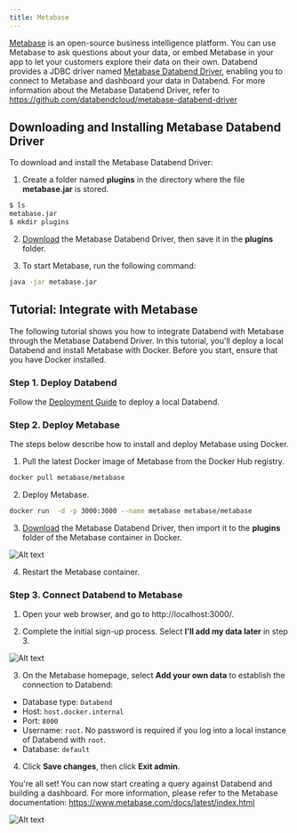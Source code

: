 ```yaml
---
title: Metabase
---
```


[Metabase](https://www.metabase.com/) is an open-source business intelligence platform. You can use Metabase to ask questions about your data, or embed Metabase in your app to let your customers explore their data on their own. Databend provides a JDBC driver named [Metabase Databend Driver](https://github.com/databendcloud/metabase-databend-driver/releases/latest), enabling you to connect to Metabase and dashboard your data in Databend. For more information about the Metabase Databend Driver, refer to https://github.com/databendcloud/metabase-databend-driver

## Downloading and Installing Metabase Databend Driver

To download and install the Metabase Databend Driver: 

1. Create a folder named **plugins** in the directory where the file **metabase.jar** is stored.

```bash
$ ls
metabase.jar
$ mkdir plugins
```
2. [Download](https://github.com/databendcloud/metabase-databend-driver/releases/latest) the Metabase Databend Driver, then save it in the **plugins** folder.

3. To start Metabase, run the following command:

```bash
java -jar metabase.jar
```

## Tutorial: Integrate with Metabase

The following tutorial shows you how to integrate Databend with Metabase through the Metabase Databend Driver. In this tutorial, you'll deploy a local Databend and install Metabase with Docker. Before you start, ensure that you have Docker installed.

### Step 1. Deploy Databend

Follow the [Deployment Guide](https://databend.rs/doc/deploy) to deploy a local Databend.

### Step 2. Deploy Metabase

The steps below describe how to install and deploy Metabase using Docker.

1. Pull the latest Docker image of Metabase from the Docker Hub registry.

```bash
docker pull metabase/metabase
```

2. Deploy Metabase.

```bash
docker run  -d -p 3000:3000 --name metabase metabase/metabase
```
3. [Download](https://github.com/databendcloud/metabase-databend-driver/releases/latest) the Metabase Databend Driver, then import it to the **plugins** folder of the Metabase container in Docker.

![Alt text](../../public/img/integration/add2plugins.gif)

4. Restart the Metabase container.

### Step 3. Connect Databend to Metabase

1. Open your web browser, and go to http://localhost:3000/.

2. Complete the initial sign-up process. Select **I'll add my data later** in step 3.

![Alt text](../../public/img/integration/add-later.png)

3. On the Metabase homepage, select **Add your own data** to establish the connection to Databend:

  - Database type: `Databend`
  - Host: `host.docker.internal`
  - Port: `8000`
  - Username: `root`. No password is required if you log into a local instance of Databend with `root`.
  - Database: `default`

4. Click **Save changes**, then click **Exit admin**.

You're all set! You can now start creating a query against Databend and building a dashboard. For more information, please refer to the Metabase documentation: https://www.metabase.com/docs/latest/index.html

![Alt text](../../public/img/integration/allset.png)